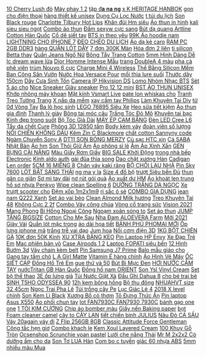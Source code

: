 [ 10 Cherry Lush đỏ](https://cuahang4.github.io/p0/118/821/tom-ford-10-cherry-lush-do-hong-mua-hang-online/) [ Máy phay 1 2](https://cuahang5.github.io/p0/165/62/may-phay-12-m3600b-makita-mua-hang-online/) [ tập đ𝐚 𝐧𝐚 𝐧𝐠](https://cuahang4.github.io/p0/108/162/ban-lam-viec-hoc-tap-d-nang-ha-va-co-banh-xe-di-chuyen-mat-ban-bo-goc-tron-va-dinh-vi-lo-bat-v-mua-hang-online/) [ x K HERITAGE HANBOK](https://cuahang4.github.io/p0/123/492/son-romand-x-k-heritage-hanbok-project-mua-hang-online/) [ gọn cho điện thoại](https://cuahang4.github.io/p0/102/403/micro-cai-ao-co-day-nho-gon-cho-dien-thoai-may-tinh-may-quay-may-anh-koolsound-lavalier-mua-hang-online/) [ hàng thiết kế unisex](https://cuahang4.github.io/p0/135/987/hinh-that-ao-hoodie-chat-ni-bong-day-dan-sieu-dep-in-logo-hang-thiet-ke-unisex-nam-nu-mua-hang-online/) [ Dụng Cụ Lọc Nước](https://cuahang5.github.io/p0/183/266/dung-cu-loc-nuoc-tien-dung-khi-di-da-ngoai-mua-hang-online/) [ t túi du lịch](https://cuahang4.github.io/p0/133/508/set-tui-du-lich-6-mon-mua-hang-online/) [Son Black rouge](https://cuahang4.github.io/p0/101/144/son-black-rouge-mua-hang-online/) [ Charlotte Tilbury Hot Lips](https://cuahang4.github.io/p0/113/181/son-charlotte-tilbury-hot-lips-2-mua-hang-online/) [ Khăn đũi Hm siêu](https://cuahang4.github.io/p0/125/89/khan-dui-hm-sieu-dep-mua-hang-online/) [ Áo thun in hình](https://cuahang5.github.io/p0/157/34/ao-thun-in-hinh-chu-b-bu-mua-hang-online/) [kali sieu sieu ngọt](https://cuahang5.github.io/p0/182/986/kali-sieu-sieu-ngot-mua-hang-online/) [Combo áo thun](https://cuahang5.github.io/p0/183/352/combo-ao-thun-mua-hang-online/) [ Đầm sexyw cực sang](https://cuahang4.github.io/p0/106/440/dam-sexyw-cuc-sang-chanh-mua-hang-online/) [ Bút dạ quang Artline](https://cuahang4.github.io/p0/101/110/but-da-quang-artline-supreme-mua-hang-online/) [Cotton Hàn Quốc](https://cuahang4.github.io/p0/107/964/cotton-han-quoc-mua-hang-online/) [ Cổ dê siết tay](https://cuahang4.github.io/p0/122/984/co-de-siet-tay-nhieu-size-mua-hang-online/) [ BTS in theo yêu](https://cuahang4.github.io/p0/106/969/ao-khoac-bts-in-theo-yeu-cau-mua-hang-online/) [ 99K Áo hoodie nam](https://cuahang4.github.io/p0/116/146/freeship-99k-ao-hoodie-nam-form-rong-chuan-size-william-th174-mua-hang-online/) [ LIGHTNING CHO IPHONE 7](https://cuahang5.github.io/p0/155/751/cap-chuyen-doi-2-in-1-lightning-cho-iphone-7-8-x-mua-hang-online/) [ ĐEO CHÉO DU LỊCH](https://cuahang4.github.io/p0/144/927/tui-vai-deo-cheo-du-lich-dung-tich-lon-rx125-mua-hang-online/) [Áo dạ kẻ caro](https://cuahang5.github.io/p0/157/918/ao-da-ke-caro-mua-hang-online/) [ RAM PC 2GB DDR3](https://cuahang5.github.io/p0/191/32/ram-pc-2gb-ddr3-cu-buss-1333-mua-hang-online/) [ hàng QUẦN LÓT DÂY](https://cuahang4.github.io/p0/123/357/free-ship-50k-che-ten-don-hang-quan-lot-day-cheo-nam-ho-truoc-sau-mua-hang-online/) [ 7 đơn 300K Màn](https://cuahang4.github.io/p0/120/788/ma-11elsale-hoan-7-don-300k-man-hinh-lcd-ipad-mini-2-ipad-mini-3-mua-hang-online/) [ Hóa đơn 2 liên](https://cuahang4.github.io/p0/137/472/hoa-don-2-lien-13x19cm-mua-hang-online/) [ ti silicon Betta thay](https://cuahang4.github.io/p0/119/191/num-ti-silicon-betta-thay-the-mua-hang-online/) [ Quần Jeans Ngố Nữ](https://cuahang5.github.io/p0/177/463/quan-jeans-ngo-nu-rach-mua-hang-online/) [ Bông Tẩy Trang Cotton](https://cuahang5.github.io/p0/182/244/bong-tay-trang-cotton-pads-mua-hang-online/) [ 5mm Hình Dáng Dễ](https://cuahang4.github.io/p0/139/784/1-but-nuoc-ngoi-05mm-hinh-dang-de-thuong-mua-hang-online/) [ Ic dream wave lửa](https://cuahang4.github.io/p0/144/424/ic-dream-wave-lua-binh-mua-hang-online/) [ Dior Homme Intense Mẫu](https://cuahang4.github.io/p0/145/793/bi-k-shop-nuoc-hoa-nam-dior-homme-intense-mau-thu-mua-hang-online/) [ trang DoubleA 4 màu](https://cuahang4.github.io/p0/107/344/mieng-phan-trang-doublea-4-mau-ngang-ft040108-en-mua-hang-online/) [ pha cà phê viên](https://cuahang5.github.io/p0/150/66/may-pha-ca-phe-vien-nen-nespresso-inissia-red-mua-hang-online/) [ trùm Nouvo 6 cực](https://cuahang4.github.io/p0/135/114/tem-trum-nouvo-6-cuc-chat-mua-hang-online/) [ Charge Mini 4 Wireless](https://cuahang4.github.io/p0/103/641/loa-di-dong-bluetooth-charge-mini-4-wireless-usb-the-nho-co-day-deo-minh-house-day-sac-usb-mua-hang-online/) [ Thế Bằng Silicon Mềm](https://cuahang4.github.io/p0/111/492/set-3-cap-nut-tai-nghe-thay-the-bang-silicon-mem-size-s-m-l-mua-hang-online/) [ Ban Công Sân Vườn](https://cuahang4.github.io/p0/114/93/chau-hoa-treo-ban-cong-san-vuon-ban-cong-bang-nhua-resin-gia-do-mua-hang-online/) [ Nước Hoa Versace Pour](https://cuahang4.github.io/p0/114/177/nuoc-hoa-versace-pour-homme-5ml-mua-hang-online/) [mồi thìa lure suối](https://cuahang4.github.io/p0/146/786/moi-thia-lure-suoi-mua-hang-online/) [Thước dây 150cm](https://cuahang5.github.io/p0/190/569/thuoc-day-150cm-mua-hang-online/) [ Dây Cưa Sinh Tồn](https://cuahang5.github.io/p0/150/541/day-cua-sinh-ton-gia-mua-hang-online/) [ Camera IP Hikvision DS](https://cuahang4.github.io/p0/135/772/camera-ip-hikvision-ds-2cd1021-i-2mp-mua-hang-online/) [ Lomo Nhóm Nhạc BTS](https://cuahang4.github.io/p0/139/159/bo-55-the-hinh-lomo-nhom-nhac-bts-doc-dao-mua-hang-online/) [ Sét 5 áo cho](https://cuahang5.github.io/p0/185/330/set-5-ao-cho-be-mua-hang-online/) [ Nice Sneaker Giày sneaker](https://cuahang5.github.io/p0/156/524/nice-sneaker-giay-sneaker-jordan-1-low-mystic-green-ban-11-mua-hang-online/) [ Pro 12 12 mini](https://cuahang5.github.io/p0/174/462/kinh-cuong-luc-iphone-12-pro-max-12-pro-12-12-mini-nillkin-amazing-9h-chinh-hang-mua-hang-online/) [ BST ÁO THUN UNISEX](https://cuahang4.github.io/p0/121/829/sale-khung-bst-ao-thun-unisex-nam-nu-vnxk-cao-cap-mua-hang-online/) [ Khớp nhông máy khoan](https://cuahang5.github.io/p0/151/77/khop-nhong-may-khoan-hr2810-mua-hang-online/) [Mặt kính Vsmart Live](https://cuahang5.github.io/p0/193/207/mat-kinh-vsmart-live-mua-hang-online/) [ pate lon whiskas cho](https://cuahang5.github.io/p0/181/824/pate-lon-whiskas-cho-meo-400gr-mua-hang-online/) [ Tranh Treo Tường Trang](https://cuahang5.github.io/p0/184/107/tranh-treo-tuong-trang-tri-noi-that-hinh-hoa-la-mua-hang-online/) [ X nắp da mềm](https://cuahang4.github.io/p0/141/254/x-nap-da-mem-fullbox-mua-hang-online/) [ xay cầm tay Philips](https://cuahang5.github.io/p0/182/203/may-xay-cam-tay-philips-hr1600-mua-hang-online/) [ Làm Khuyên Tai Diy](https://cuahang5.github.io/p0/189/252/khuon-silicon-lam-khuyen-tai-diy-tien-dung-mua-hang-online/) [ từ 0đ Vòng Tay](https://cuahang4.github.io/p0/106/254/freeship-don-tu-0d-vong-tay-v3-cao-cap-bh-1-nam-mua-hang-online/) [Ba lô học sinh](https://cuahang5.github.io/p0/184/824/ba-lo-hoc-sinh-mua-hang-online/) [ LEGO 76895 Siêu Xe](https://cuahang5.github.io/p0/154/559/ma-lifemkd1111-giam-8-don-300k-lego-76895-sieu-xe-ferrari-f8-tributo-mua-hang-online/) [Heo sữa tiết kiệm](https://cuahang4.github.io/p0/120/10/heo-sua-tiet-kiem-mua-hang-online/) [Áo thun gia đình](https://cuahang4.github.io/p0/101/599/ao-thun-gia-dinh-mua-hang-online/) [Thanh lý giày](https://cuahang4.github.io/p0/112/460/thanh-ly-giay-mua-hang-online/) [Bông tai móc câu](https://cuahang4.github.io/p0/134/151/bong-tai-moc-cau-mua-hang-online/) [ Trắng Tóc Đỏ Mô](https://cuahang5.github.io/p0/184/652/one-piece-zoro-luffy-phuong-hoang-rau-trang-toc-do-mo-hinh-anime-hop-mu-mua-hang-online/) [Khuyên tai bạc](https://cuahang4.github.io/p0/147/278/khuyen-tai-bac-mua-hang-online/) [Kính đẹp trong suốt](https://cuahang5.github.io/p0/187/142/kinh-dep-trong-suot-mua-hang-online/) [ Bộ Tóc Giả Dài](https://cuahang4.github.io/p0/100/462/bo-toc-gia-dai-mau-tim-cho-nu-mua-hang-online/) [ MÁY ÉP CAM BẰNG](https://cuahang4.github.io/p0/102/210/may-ep-cam-bang-tay-mua-hang-online/) [ Đèn LED Cree L6](https://cuahang5.github.io/p0/181/497/den-led-cree-l6-cuc-sang-mua-hang-online/) [ Tẩy da chết Cure](https://cuahang5.github.io/p0/164/715/tay-da-chet-cure-250g-mua-hang-online/) [Phông 3D 12850 tấm](https://cuahang5.github.io/p0/182/285/phong-3d-12850-tam-mua-hang-online/) [Body kèm váy](https://cuahang4.github.io/p0/120/75/body-kem-vay-mua-hang-online/) [ đoàn viên số lượng](https://cuahang5.github.io/p0/163/513/the-doan-vien-so-luong-100-cai-mua-hang-online/) [ NỒI CHIÊN KHÔNG DẦU](https://cuahang5.github.io/p0/171/633/noi-chien-khong-dau-panansonic-55-l-mua-hang-online/) [Kẽm Zin C Blackmore](https://cuahang5.github.io/p0/159/372/kem-zin-c-blackmore-mua-hang-online/) [ chất cotton Sannyny code](https://cuahang5.github.io/p0/162/865/kho-xa-bo-mac-nha-chat-cotton-sannyny-code-2021-mua-hang-online/) [ Ngàm Chuyển Sony A](https://cuahang4.github.io/p0/125/722/ngam-chuyen-sony-a-nex-mua-hang-online/) [ DT11 SON BÓNG MERZY](https://cuahang5.github.io/p0/187/781/dt1-dt11-son-bong-merzy-dewy-tint-mua-hang-online/) [ Củ sạc HTC xin](https://cuahang4.github.io/p0/106/959/cu-sac-htc-xin-1a-mua-hang-online/) [ Cá SABA Nhật Bản](https://cuahang5.github.io/p0/185/123/ca-saba-nhat-ban-ngam-nuoc-muoi-mua-hang-online/) [Áo hm](https://cuahang5.github.io/p0/187/63/ao-hm-mua-hang-online/) [ Son Thỏi Giữ Ẩm](https://cuahang5.github.io/p0/155/393/son-thoi-giu-am-6-mau-mua-hang-online/) [Áo phông sỉ lẻ](https://cuahang4.github.io/p0/124/966/ao-phong-si-le-mua-hang-online/) [ Ấm Áp Xinh Xắn](https://cuahang5.github.io/p0/174/498/ma-11fashionsale1-giam-10k-don-50k-ao-kieu-han-quoc-tay-dai-co-cao-am-ap-xinh-xan-danh-cho-be-gai-mua-hang-online/) [ GEN BỤNG CÀI NÂNG](https://cuahang5.github.io/p0/191/985/gen-bung-cai-nang-mong-mua-hang-online/) [ Màu Giấy Rơm Giấy](https://cuahang4.github.io/p0/116/457/22-mau-giay-rom-giay-vun-cat-soi-lot-hop-qua-tang-mua-hang-online/) [ BIG SALE Khởi Động](https://cuahang4.github.io/p0/144/253/big-sale-khoi-dong-tu-gmc-40a-dien-ap-24v-mua-hang-online/) [ trong nhà bếp Electronic](https://cuahang5.github.io/p0/175/577/can-dien-tu-thuc-pham-dung-trong-nha-bep-electronic-kitchen-scale-5kg-can-tieu-ly-mua-hang-online/) [Kính aldo auth](https://cuahang4.github.io/p0/144/569/kinh-aldo-auth-mua-hang-online/) [ gài đũa thìa song](https://cuahang4.github.io/p0/119/560/ke-dung-bat-co-nap-co-gai-dua-thia-song-long-mua-hang-online/) [ Dao chặt xương Hàn](https://cuahang4.github.io/p0/137/160/dao-chat-xuong-han-quoc-mua-hang-online/) [Cadigan Len order](https://cuahang4.github.io/p0/123/573/cadigan-len-order-mua-hang-online/) [ 5CM 16 MIẾNG 8](https://cuahang4.github.io/p0/113/430/bang-ve-sinh-laurier-super-slimguard-cool-225cm-16-mieng-8-mieng-mua-hang-online/) [ Chân váy kaki răng](https://cuahang5.github.io/p0/171/42/chan-vay-kaki-rang-cua-mua-hang-online/) [ BỘ CHỔI LAU NHÀ](https://cuahang4.github.io/p0/140/251/bo-choi-lau-nha-lock-lock-mua-hang-online/) [Pin Sky 7600](https://cuahang4.github.io/p0/131/35/pin-sky-7600-mua-hang-online/) [ LÓT BẮT SÁNG THÁI](https://cuahang5.github.io/p0/172/916/kem-lot-bat-sang-thai-lan-mua-hang-online/) [ ng ma y la](https://cuahang5.github.io/p0/180/797/eke-treo-cuc-nong-may-lanh-mua-hang-online/) [ Size 4 đồ bộ](https://cuahang5.github.io/p0/170/123/size-4-do-bo-dai-thun-gan-mua-hang-online/) [ trượt Siêu bền Đủ](https://cuahang4.github.io/p0/128/339/ban-buon-ung-di-muagiay-di-mua-chong-truot-sieu-ben-du-size-mua-hang-online/) [ thun gân co giãn](https://cuahang4.github.io/p0/134/428/ao-2-day-chat-thun-gan-co-gian-combo-100k-khi-mua-4-ao-mua-hang-online/) [ Sơ mi tay dài](https://cuahang5.github.io/p0/175/123/so-mi-tay-dai-unisex-mua-hang-online/) [ nơ rút gói quà](https://cuahang5.github.io/p0/178/24/no-rut-goi-qua-15k-xap-10c-mua-hang-online/) [Áo xuất dư HM](https://cuahang4.github.io/p0/133/874/ao-xuat-du-hm-mua-hang-online/) [ Áo khoát len trung](https://cuahang4.github.io/p0/125/20/ao-khoat-len-trung-nien-mua-hang-online/) [ hồ sơ nhựa Penkyo](https://cuahang4.github.io/p0/103/210/hop-nep-ho-so-nhua-penkyo-80mm-mua-hang-online/) [ Wipe clean Spelling 6](https://cuahang4.github.io/p0/104/348/sach-anh-ks-wipe-clean-spelling-6-7-mua-hang-online/) [ DƯỠNG TRẮNG DA NGỌC](https://cuahang4.github.io/p0/107/349/kem-duong-trang-da-ngoc-trai-mua-hang-online/) [ Xe trượt scooter cho](https://cuahang4.github.io/p0/117/348/xe-truot-scooter-cho-be-2-10t-mua-hang-online/) [Đệm xốp 1m2x1m9](https://cuahang4.github.io/p0/145/403/dem-xop-1m2x1m9-mua-hang-online/) [ ri sắc ô sẻ](https://cuahang5.github.io/p0/165/687/20-met-luoi-bay-chim-khuyen-ri-sac-o-se-lo-3-phan-chieu-cao-5m-5-day-4-tui-luoi-cuoc-thai-mau-den-tang-hinh-mua-hang-online/) [COMBO GIA DỤNG](https://cuahang4.github.io/p0/124/45/combo-gia-dung-mua-hang-online/) [ jean nam Q222 Xanh](https://cuahang4.github.io/p0/133/371/ma-famallt5-giam-15-don-150k-quan-jean-nam-q222-xanh-md-mua-hang-online/) [ Set áo vai bèo](https://cuahang4.github.io/p0/101/994/set-ao-vai-beo-quan-loe-mua-hang-online/) [ Clean Almond Milk hương](https://cuahang5.github.io/p0/154/933/sua-tam-duong-am-olay-hydrating-clean-almond-milk-huong-hanh-nhan-650ml-mua-hang-online/) [ Treo Khuyên Tai 48](https://cuahang4.github.io/p0/128/424/gia-treo-khuyen-tai-48-lo-mua-hang-online/) [ Không Cực 2 2f](https://cuahang4.github.io/p0/135/203/tu-khong-cuc-22f-250v-mua-hang-online/) [Combo Váy công chúa](https://cuahang4.github.io/p0/134/579/combo-vay-cong-chua-mua-hang-online/) [Vòng cổ trang sức](https://cuahang4.github.io/p0/102/817/vong-co-trang-suc-mua-hang-online/) [ Vision 2021 Mang Phong](https://cuahang5.github.io/p0/151/515/mat-na-vision-2021-mang-phong-cach-y-mat-na-che-mat-na-do-xe-may-honda-mua-hang-online/) [ Bi Hồng Ngoại Công](https://cuahang4.github.io/p0/107/937/goi-massage-vai-gay-8-bi-hong-ngoai-cong-nghe-nhat-ban-cao-cap-bh-12-thang-mua-hang-online/) [Ngoạm xoăn sóng to](https://cuahang5.github.io/p0/162/621/ngoam-xoan-song-to-mua-hang-online/) [Set áo thun](https://cuahang5.github.io/p0/165/297/set-ao-thun-mua-hang-online/) [JUMP TẦNG BIGSIZE](https://cuahang4.github.io/p0/130/747/jump-tang-bigsize-mua-hang-online/) [ Cotton Cho Mẹ Sau](https://cuahang5.github.io/p0/169/759/bo-cotton-cho-me-sau-sinh-50-65kg-mua-hang-online/) [ Nha Đam ALOEVERA Farm](https://cuahang4.github.io/p0/134/815/gel-nha-dam-aloevera-farm-stay-mua-hang-online/) [ Mới 2021 Giày Vải](https://cuahang5.github.io/p0/162/727/ma-11fashionsale1-giam-10000-don-50000-mau-moi-2021-giay-vai-don-de-4cm-mau-ca-phe-sieu-sieu-hot-mua-hang-online/) [ Quần lót mặc trong](https://cuahang4.github.io/p0/127/62/quan-lot-mac-trong-vay-mua-hang-online/) [ áo dài họa tiết](https://cuahang5.github.io/p0/155/897/vai-may-ao-dai-hoa-tiet-hoa-eo-ad5838-cuc-duyen-chat-lieu-bao-anh-mua-hang-online/) [BÁNH PHỦ PHOMAI MỚI](https://cuahang5.github.io/p0/173/722/banh-phu-phomai-moi-mua-hang-online/) [ Ốp lưng iphone mã](https://cuahang5.github.io/p0/150/426/op-lung-iphone-ma-b61-mua-hang-online/) [ trắng trễ vai dạo](https://cuahang5.github.io/p0/174/252/dam-trang-tre-vai-dao-pho-so-cute-kem-anh-that-mua-hang-online/) [Jum hoa](https://cuahang4.github.io/p0/123/678/jum-hoa-mua-hang-online/) [ Nồi cơm điện 3D](https://cuahang5.github.io/p0/156/999/noi-com-dien-3d-arc-gw150-mua-hang-online/) [ 1KG BỘT CHIÊN GÀ](https://cuahang5.github.io/p0/184/648/1kg-bot-chien-ga-ran-kfc-ottogi-mua-hang-online/) [ 10K đơn 50K Kính](https://cuahang5.github.io/p0/165/844/ma-11fashionsale1-giam-10k-don-50k-kinh-nam-nu-khong-do-chu-v-hai-cham-doc-thoi-trang-sieu-hot-mua-hang-online/) [ XU XTRA BĂNG KEO](https://cuahang5.github.io/p0/167/239/gia-si-giao-nhanh-freeship-70k-hoan-xu-xtra-bang-keo-trong-duc-200-yard-gom-6-cuon-nang-17kg-mua-hang-online/) [ Pin Laptop HP Envy](https://cuahang4.github.io/p0/148/289/pin-laptop-hp-envy-17-3000-zin-mua-hang-online/) [ Xe Đạp Trẻ Em](https://cuahang5.github.io/p0/180/305/xe-dap-tre-em-sport-size-16-mua-hang-online/) [ Mac phiên bản vỏ](https://cuahang5.github.io/p0/163/766/xa-thu-hoi-von-son-mac-phien-ban-vo-trong-suot-2020-mua-hang-online/) [ Case Airpods 1 2](https://cuahang4.github.io/p0/129/872/case-airpods-12-trai-chuoi-mua-hang-online/) [ Laptop FOPATI siêu bền](https://cuahang5.github.io/p0/189/824/tui-chong-soc-cho-macbook-laptop-fopati-sieu-ben-chat-lieu-vai-cao-cap-mua-hang-online/) [ 12 Hình Bướm 3d](https://cuahang5.github.io/p0/180/883/set-12-hinh-buom-3d-dan-tuong-trang-tri-noi-that-mua-hang-online/) [Váy chain kèm belt](https://cuahang5.github.io/p0/186/891/vay-chain-kem-belt-mua-hang-online/) [ Pin Samsung J7 Prime](https://cuahang4.github.io/p0/107/488/pin-samsung-j7-prime-zin-hang-cao-cap-mua-hang-online/) [ Balo mẫu giáo cho](https://cuahang4.github.io/p0/132/255/balo-mau-giao-cho-be-mua-hang-online/) [ Gang tay tắm chó](https://cuahang4.github.io/p0/114/542/gang-tay-tam-cho-meo-mua-hang-online/) [ L A Girl Matte](https://cuahang4.github.io/p0/133/841/son-kem-la-girl-matte-sieu-li-mua-hang-online/) [ Vitamin E hàng chính](https://cuahang4.github.io/p0/120/390/vitamin-e-hang-chinh-hang-thai-lan-mua-hang-online/) [ Áo Hình Vé Máy](https://cuahang4.github.io/p0/124/474/ghim-cai-ao-hinh-ve-may-bay-thiet-ke-doc-dao-mua-hang-online/) [ỐC SIẾT CÁP](https://cuahang5.github.io/p0/187/566/oc-siet-cap-mua-hang-online/) [Đồng Hồ Trẻ Em](https://cuahang5.github.io/p0/192/193/dong-ho-tre-em-mua-hang-online/) [ que thử và 50](https://cuahang5.github.io/p0/176/392/may-do-duong-huyet-uright-td4279-may-do-tieu-duong-tang-kem-50-que-thu-va-50-kim-chich-mua-hang-online/) [ Bút Bi Mực Đen](https://cuahang4.github.io/p0/113/368/but-bi-muc-den-vo-soi-carbon-mua-hang-online/) [ HƠI NƯỚC CẦM TAY](https://cuahang5.github.io/p0/178/597/ma-11elsale-hoan-7-don-300k-ban-la-hoi-nuoc-cam-tay-locklock-eni241-cong-suat-1000w-bao-hanh-12-thang-mua-hang-online/) [ nướcTritan GB Hàn Quốc](https://cuahang5.github.io/p0/177/839/binh-tap-uong-nuoctritan-gb-han-quoc-tang-kem-co-ve-sinh-ong-hut-mua-hang-online/) [ Đồng hồ nam ORIENT](https://cuahang5.github.io/p0/186/856/dong-ho-nam-orient-fac00002w0-mua-hang-online/) [ Son Ysl Vinyl Cream](https://cuahang5.github.io/p0/168/944/son-ysl-vinyl-cream-lip-stain-cao-cap-mua-hang-online/) [Set bộ thể thao](https://cuahang4.github.io/p0/139/871/set-bo-the-thao-mua-hang-online/) [ 3E ốp lưng giả](https://cuahang5.github.io/p0/158/777/nova-3e-op-lung-gia-da-mua-hang-online/) [ Túi Nước Giặt Xả](https://cuahang4.github.io/p0/117/570/tui-nuoc-giat-xa-maxkleen-38kg-moi-mua-hang-online/) [ Đầu Ghi Dahua 8](https://cuahang4.github.io/p0/130/442/dau-ghi-dahua-8-kenh-xvr1a08-tem-dss-mua-hang-online/) [ cho bé trai bé](https://cuahang5.github.io/p0/166/139/bo-body-dui-kimono-cho-be-trai-be-gai-hang-quang-chau-cao-cap-amyo-11bdm0107-1-mua-hang-online/) [ SINH T5HO ODYSSEA 90](https://cuahang4.github.io/p0/132/850/den-thuy-sinh-t5ho-odyssea-90-100cm-mua-hang-online/) [ 12h kem bông hồng](https://cuahang4.github.io/p0/105/277/lo-12h-kem-bong-hong-den-sheena-mua-hang-online/) [Bộ thu đông](https://cuahang4.github.io/p0/109/85/bo-thu-dong-mua-hang-online/) [ NHUAHVT size 32 45cm](https://cuahang4.github.io/p0/103/646/tui-goi-hang-tui-niem-phong-nhuahvt-size-3245cm-cuon-100-cai-mua-hang-online/) [ Ngọc Trai Pha Lê](https://cuahang4.github.io/p0/123/468/ma-11fashionsale1-giam-10k-don-50k-bong-tai-ngoc-trai-pha-le-thiet-ke-nhieu-kieu-thoi-trang-hap-dan-mua-hang-online/) [ Túi trồng cây Pe](https://cuahang4.github.io/p0/134/645/tui-trong-cay-pe-500gram-mua-hang-online/) [ Lục Giác Lẻ 4](https://cuahang5.github.io/p0/152/255/luc-giac-le-4-li-5-li6-li-mua-hang-online/) [ 2018 X level chính](https://cuahang5.github.io/p0/185/394/bao-da-fib-color-cho-samsung-j6-2018-x-level-chinh-hang-mua-hang-online/) [ Son Kem Lì Black](https://cuahang5.github.io/p0/190/39/son-kem-li-black-rouge-air-fit-velvet-tint-mua-hang-online/) [ Xương Bồ cỏ thơm](https://cuahang5.github.io/p0/162/627/cay-thach-xuong-boco-thomnhieu-cong-dung-mua-hang-online/) [ Tô Đựng Thức Ăn](https://cuahang5.github.io/p0/163/152/to-dung-thuc-an-co-nap-day-tien-dung-mua-hang-online/) [ Pin laptop Asus X550](https://cuahang5.github.io/p0/160/708/pin-laptop-asus-x550-x550d-x550c-x550-x450c-x550v-x550d-x450c-x450-x452-mua-hang-online/) [ Áo phối chun tay](https://cuahang5.github.io/p0/159/830/ao-phoi-chun-tay-trang-hs58-mua-hang-online/) [ lot FAN7930C FAN7930 7930C](https://cuahang4.github.io/p0/132/745/10pcslot-fan7930c-fan7930-7930c-sop-8-in-stock-mua-hang-online/) [ bánh gạo one one](https://cuahang5.github.io/p0/162/107/banh-gao-one-one-vi-bo-nuong-mua-hang-online/) [ 1 TỎI KIM CƯƠNG](https://cuahang5.github.io/p0/161/441/chinh-hang-loai-1-toi-kim-cuong-dong-a-toi-den-len-men-cong-nghe-nhat-ban-hop-100g-mua-hang-online/) [ Chip áo bomber màu](https://cuahang4.github.io/p0/114/968/chip-ao-bomber-mau-xanh-nu-mua-hang-online/) [Giấy nến Baking paper](https://cuahang4.github.io/p0/118/560/giay-nen-baking-paper-mua-hang-online/) [ bọt Foam cleaner camel](https://cuahang5.github.io/p0/193/248/ma-11lssale-giam-100-don-50k-chai-ve-sinh-noi-that-o-to-da-nang-dang-bot-foam-cleaner-camel-mau-vang-mua-hang-online/) [ cây to CÂY LAN](https://cuahang4.github.io/p0/123/907/cay-to-cay-lan-toi-leo-gian-mua-hang-online/) [ tiết chiến binh JULIUS](https://cuahang5.github.io/p0/162/522/ao-so-mi-nam-feaer-chat-lua-hoa-tiet-chien-binh-julius-ceasar-mua-hang-online/) [ Nâu Đỏ CÁ SẤU](https://cuahang5.github.io/p0/171/608/vi-dung-2-mat-da-ca-sau-gu-mau-nau-do-ca-sau-go-vap-mua-hang-online/) [ Váy 20again váy đi](https://cuahang4.github.io/p0/111/931/vay-20again-vay-di-tiec-mua-hang-online/) [ Z Flip 256GB 8GB](https://cuahang5.github.io/p0/190/677/ma-11elsale1-giam-5-don-3-trieu-dien-thoai-samsung-galaxy-z-flip-256gb8gb-hang-chinh-hang-mua-hang-online/) [ Classic Attitude Force Gentleman](https://cuahang4.github.io/p0/106/706/romano-nuoc-hoa-romano-classic-attitude-force-gentleman-50ml-mua-hang-online/) [ Công tắc hẹn giơ](https://cuahang4.github.io/p0/145/730/cong-tac-hen-gio-17-chuong-trinh-electron-timer-kg-316t-ii-timer-hen-gio-o-cam-hen-gio-mua-hang-online/) [Combo khach le](https://cuahang5.github.io/p0/176/939/combo-khach-le-mua-hang-online/) [Kem Xoul Layered Cream](https://cuahang5.github.io/p0/182/200/kem-xoul-layered-cream-mua-hang-online/) [ 100 Khuy Gỗ Tròn](https://cuahang5.github.io/p0/157/619/100-khuy-go-tron-2-lo-mua-hang-online/) [Ocsenshop Scrunchie voan pastel](https://cuahang5.github.io/p0/168/615/ocsenshop-scrunchie-voan-pastel-mua-hang-online/) [ Lưới che nắng Thái](https://cuahang4.github.io/p0/114/530/luoi-che-nang-thai-lan-mua-hang-online/) [ Mr M 2x2x2 Có](https://cuahang5.github.io/p0/163/902/rubik-2x2-shengshou-mrm-2x2x2-co-nam-cham-mua-hang-online/) [ dưỡng ẩm cho da](https://cuahang5.github.io/p0/164/210/chinh-hang-simple-toner-hoa-hong-can-bang-duong-am-cho-da-soothing-facial-toner-200ml-mua-hang-online/) [ Son Tơ LUA Hàn](https://cuahang5.github.io/p0/151/613/son-to-lua-han-quoc-mua-hang-online/) [Com bo c tuyền](https://cuahang4.github.io/p0/146/386/com-bo-c-tuyen-mua-hang-online/) [ giác 60 nhựa ABS](https://cuahang4.github.io/p0/112/839/khuon-luc-giac-60-khuon-duc-chau-canh-luc-giac-60-nhua-abs-chu-phuc-loc-tho-phoi-sen-chua-co-don-mua-hang-online/) [ 5mm nhiều màu Mua](https://cuahang4.github.io/p0/110/857/mua-4-tang-1but-bi-gel-kaco-pure-05mm-nhieu-mau-mua-4-tang-1-ban-le-mua-hang-online/) 